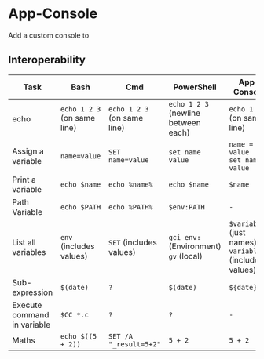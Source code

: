 App-Console
===========
Add a custom console to 

Interoperability
----------------

|Task|Bash|Cmd|PowerShell|App-Console|
|----|----|---|----------|-----------|
|echo|`echo 1 2 3` (on same line)|`echo 1 2 3` (on same line)|`echo 1 2 3` (newline between each)|`echo 1 2 3` (on same line)|
|Assign a variable|`name=value`|`SET name=value`|`set name value`|`name = value`<br>`set name value`|
|Print a variable|`echo $name`|`echo %name%`|`echo $name`|`$name`|
|Path Variable|`echo $PATH`|`echo %PATH%`|`$env:PATH`|`-`|
|List all variables|`env` (includes values)|`SET` (includes values)|`gci env:` (Environment) `gv` (local)|`$variables` (just names) `variables` (includes values)|
|Sub-expression|`$(date)`|`?`|`$(date)`|`${date}`|
|Execute command in variable|`$CC *.c`|`?`|`?`|`-`|
|Maths|`echo $((5 + 2))`|`SET /A "_result=5+2"`|`5 + 2`|`5 + 2`|